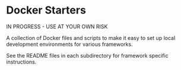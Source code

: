 # Docker Starters

IN PROGRESS - USE AT YOUR OWN RISK

A collection of Docker files and scripts to make it easy to set up local development environments for various frameworks.

See the README files in each subdirectory for framework specific instructions.